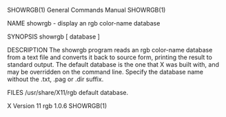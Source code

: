 SHOWRGB(1)                              General Commands Manual                             SHOWRGB(1)

NAME
       showrgb - display an rgb color-name database

SYNOPSIS
       showrgb [ database ]

DESCRIPTION
       The  showrgb  program reads an rgb color-name database from a text file and converts it back to
       source form, printing the result to standard output.  The default database is the  one  that  X
       was  built  with, and may be overridden on the command line.  Specify the database name without
       the .txt, .pag or .dir suffix.

FILES
       /usr/share/X11/rgb  default database.

X Version 11                                   rgb 1.0.6                                    SHOWRGB(1)
